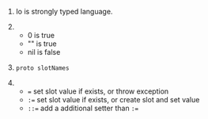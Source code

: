 1. Io is strongly typed language.

2.  + 0 is true
    + "" is true
    + nil is false

3. `proto slotNames`

4. 
    + `=` set slot value if exists, or throw exception
    + `:=` set slot value if exists, or create slot and set value
    + `::=` add a additional setter than `:=`

